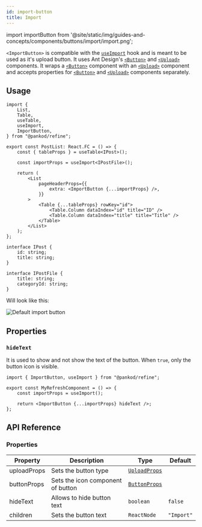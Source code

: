 ```yaml
---
id: import-button
title: Import
---
```


import importButton from '@site/static/img/guides-and-concepts/components/buttons/import/import.png';

`<ImportButton>` is compatible with the [`useImport`][useimport] hook and is meant to be used as it's upload button.
It uses Ant Design's [`<Button>`][button] and [`<Upload>`][upload] components. It wraps a [`<Button>`][button] component with an [`<Upload>`][upload] component and accepts properties for [`<Button>`][button] and [`<Upload>`][upload] components separately.

## Usage

```tsx twoslash title="/src/pages/posts/list.tsx" {4-5, 11, 16}
import {
    List,
    Table,
    useTable,
    useImport,
    ImportButton,
} from "@pankod/refine";

export const PostList: React.FC = () => {
    const { tableProps } = useTable<IPost>();

    const importProps = useImport<IPostFile>();

    return (
        <List
            pageHeaderProps={{
                extra: <ImportButton {...importProps} />,
            }}
        >
            <Table {...tableProps} rowKey="id">
                <Table.Column dataIndex="id" title="ID" />
                <Table.Column dataIndex="title" title="Title" />
            </Table>
        </List>
    );
};

interface IPost {
    id: string;
    title: string;
}

interface IPostFile {
    title: string;
    categoryId: string;
}
```

Will look like this:

<div class="img-container">
    <div class="window">
        <div class="control red"></div>
        <div class="control orange"></div>
        <div class="control green"></div>
    </div>
    <img src={importButton} alt="Default import button" />
</div>

## Properties

### `hideText`

It is used to show and not show the text of the button. When `true`, only the button icon is visible.

```tsx twoslash
import { ImportButton, useImport } from "@pankod/refine";

export const MyRefreshComponent = () => {
    const importProps = useImport();

    return <ImportButton {...importProps} hideText />;
};
```
## API Reference

### Properties

| Property    | Description                       | Type                                                       | Default    |
| ----------- | --------------------------------- | ---------------------------------------------------------- | ---------- |
| uploadProps | Sets the button type              | [`UploadProps`](https://ant.design/components/upload/#API) |            |
| buttonProps | Sets the icon component of button | [`ButtonProps`](https://ant.design/components/button/#API) |            |
| hideText    | Allows to hide button text        | `boolean`                                                  | `false`    |
| children    | Sets the button text              | `ReactNode`                                                | `"Import"` |

[useimport]: /api-references/hooks/import-export/useImport.md
[button]: https://ant.design/components/button/
[upload]: https://ant.design/components/upload/
